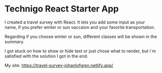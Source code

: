 # Technigo React Starter App

I created a travel survey with React. 
It lets you add some input as your name, if you prefer winter or sun vaccaion and your favorite transportation. 

Regarding if you choose winter or sun, different classes will be shown in the summary. 

I got stuck on how to show or hide text or just chose what to render, but i´m satisfied with the solution I got in the end. 

My site: 
https://travel-survey-johanlofgren.netlify.app/
